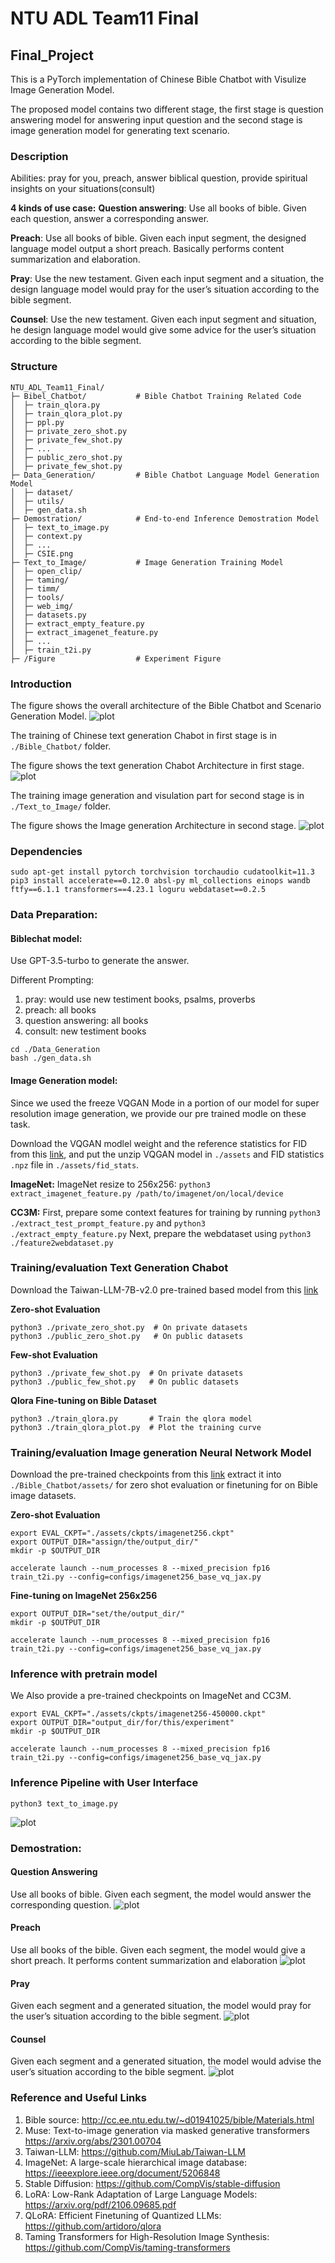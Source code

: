 # NTU ADL Team11 Final

## Final_Project

This is a PyTorch implementation of Chinese Bible Chatbot with Visulize Image Generation Model.

The proposed model contains two different stage, the first stage is question answering model for answering input question and the second stage is image generation model for generating text scenario.

### Description
Abilities: pray for you, preach, answer biblical question, provide spiritual insights on your situations(consult)

**4 kinds of use case:**
**Question answering**: Use all books of bible. Given each question, answer a corresponding answer.

**Preach**: Use all books of bible. Given each input segment, the designed language model output a short preach. Basically performs content summarization and elaboration.

**Pray**: Use the new testament. Given each input segment and a situation, the design language model would pray for the user’s situation according to the bible segment.

**Counsel**: Use the new testament. Given each input segment and situation, he design language model would give some advice for the user’s situation according to the bible segment.

### Structure
```
NTU_ADL_Team11_Final/
├─ Bibel_Chatbot/           # Bible Chatbot Training Related Code
│  ├─ train_qlora.py
│  ├─ train_qlora_plot.py
│  ├─ ppl.py
│  ├─ private_zero_shot.py
│  ├─ private_few_shot.py
│  ├─ ...
│  ├─ public_zero_shot.py
│  ├─ private_few_shot.py
├─ Data_Generation/         # Bible Chatbot Language Model Generation Model
│  ├─ dataset/
│  ├─ utils/
│  ├─ gen_data.sh
├─ Demostration/            # End-to-end Inference Demostration Model 
│  ├─ text_to_image.py
│  ├─ context.py
│  ├─ ...
│  ├─ CSIE.png
├─ Text_to_Image/           # Image Generation Training Model 
│  ├─ open_clip/
│  ├─ taming/
│  ├─ timm/
│  ├─ tools/
│  ├─ web_img/
│  ├─ datasets.py
│  ├─ extract_empty_feature.py
│  ├─ extract_imagenet_feature.py
│  ├─ ...
│  ├─ train_t2i.py
├─ /Figure                  # Experiment Figure

```
### Introduction
The figure shows the overall architecture of the Bible Chatbot and Scenario Generation Model.
![plot](./Figure/overall_fig.png)

The training of Chinese text generation Chabot in first stage is in ```./Bible_Chatbot/``` folder.

The figure shows the text generation Chabot Architecture in first stage.
![plot](./Figure/Chatbot.png)

The training image generation and visulation part for second stage is in ```./Text_to_Image/``` folder.

The figure shows the Image generation Architecture in second stage.
![plot](./Figure/Generation.png)


### Dependencies
```
sudo apt-get install pytorch torchvision torchaudio cudatoolkit=11.3
pip3 install accelerate==0.12.0 absl-py ml_collections einops wandb ftfy==6.1.1 transformers==4.23.1 loguru webdataset==0.2.5
```





### Data Preparation:

#### Biblechat model:

Use GPT-3.5-turbo to generate the answer.

Different Prompting:

1. pray: would use new testiment books, psalms, proverbs
2. preach: all books
3. question answering: all books
4. consult: new testiment books

```
cd ./Data_Generation
bash ./gen_data.sh
```

#### Image Generation model:

Since we used the freeze VQGAN Mode in a portion of our model for super resolution image generation,  we provide our pre trained modle on these task.

Download the VQGAN modlel weight and the reference statistics for FID from this [link](https://drive.google.com/file/d/13S_unB87n6KKuuMdyMnyExW0G1kplTbP/view), and put the unzip VQGAN model in ```./assets``` and FID statistics ```.npz``` file in ```./assets/fid_stats```.

**ImageNet:**
ImageNet resize to 256x256: ```python3 extract_imagenet_feature.py /path/to/imagenet/on/local/device```

**CC3M:**
First, prepare some context features for training by running ```python3 ./extract_test_prompt_feature.py``` and ```python3 ./extract_empty_feature.py```
Next, prepare the webdataset using ```python3 ./feature2webdataset.py```


### Training/evaluation Text Generation Chabot


Download the Taiwan-LLM-7B-v2.0 pre-trained based model from this [link](https://drive.google.com/file/d/1VzSqlZpwfhNPBltGaFos6Vdst8u2r-2B/view?usp=sharing)

**Zero-shot Evaluation**

```
python3 ./private_zero_shot.py  # On private datasets
python3 ./public_zero_shot.py   # On public datasets
```
**Few-shot Evaluation**

```
python3 ./private_few_shot.py  # On private datasets
python3 ./public_few_shot.py   # On public datasets
```


**Qlora Fine-tuning on Bible Dataset**

```
python3 ./train_qlora.py       # Train the qlora model
python3 ./train_qlora_plot.py  # Plot the training curve
```


### Training/evaluation Image generation Neural Network Model

Download the pre-trained checkpoints from this [link]() extract it into ```./Bible_Chatbot/assets/``` for zero shot evaluation or finetuning for on Bible image datasets.

**Zero-shot Evaluation**

```
export EVAL_CKPT="./assets/ckpts/imagenet256.ckpt"
export OUTPUT_DIR="assign/the/output_dir/"
mkdir -p $OUTPUT_DIR

accelerate launch --num_processes 8 --mixed_precision fp16 train_t2i.py --config=configs/imagenet256_base_vq_jax.py
```

**Fine-tuning on ImageNet 256x256**

```
export OUTPUT_DIR="set/the/output_dir/"
mkdir -p $OUTPUT_DIR

accelerate launch --num_processes 8 --mixed_precision fp16 train_t2i.py --config=configs/imagenet256_base_vq_jax.py
```



### Inference with pretrain model

We Also provide a pre-trained checkpoints on ImageNet and CC3M.

```
export EVAL_CKPT="./assets/ckpts/imagenet256-450000.ckpt"
export OUTPUT_DIR="output_dir/for/this/experiment"
mkdir -p $OUTPUT_DIR

accelerate launch --num_processes 8 --mixed_precision fp16 train_t2i.py --config=configs/imagenet256_base_vq_jax.py
```


### Inference Pipeline with User Interface

```
python3 text_to_image.py
```

![plot](./Figure/user_interface.png)


### Demostration:

#### Question Answering
Use all books of bible. Given each segment, the model would answer the corresponding question.
![plot](./Figure/q_1.png)

#### Preach
Use all books of the bible. Given each segment, the model would give a short preach. It performs content summarization and elaboration
![plot](./Figure/q_2.png)

#### Pray
Given each segment and a generated situation, the model would pray for the user’s situation according to the bible segment.
![plot](./Figure/q_3.png)

#### Counsel
Given each segment and a generated situation, the model would advise the user’s situation according to the bible segment.
![plot](./Figure/q_4.png)

### Reference and Useful Links
1. Bible source: http://cc.ee.ntu.edu.tw/~d01941025/bible/Materials.html
2. Muse: Text-to-image generation via masked generative transformers https://arxiv.org/abs/2301.00704
3. Taiwan-LLM: https://github.com/MiuLab/Taiwan-LLM
4. ImageNet: A large-scale hierarchical image database: https://ieeexplore.ieee.org/document/5206848
5. Stable Diffusion: https://github.com/CompVis/stable-diffusion
6. LoRA: Low-Rank Adaptation of Large Language Models: https://arxiv.org/pdf/2106.09685.pdf
7. QLoRA: Efficient Finetuning of Quantized LLMs: https://github.com/artidoro/qlora
8. Taming Transformers for High-Resolution Image Synthesis: https://github.com/CompVis/taming-transformers


